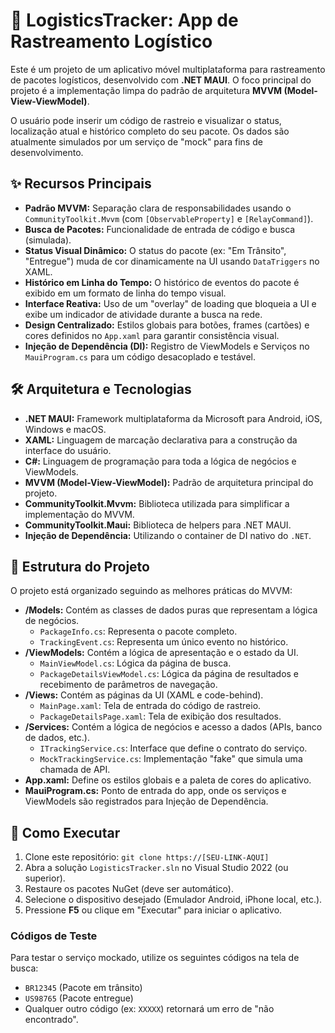 # 🚚 LogisticsTracker: App de Rastreamento Logístico

Este é um projeto de um aplicativo móvel multiplataforma para rastreamento de pacotes logísticos, desenvolvido com **.NET MAUI**. O foco principal do projeto é a implementação limpa do padrão de arquitetura **MVVM (Model-View-ViewModel)**.

O usuário pode inserir um código de rastreio e visualizar o status, localização atual e histórico completo do seu pacote. Os dados são atualmente simulados por um serviço de "mock" para fins de desenvolvimento.

## ✨ Recursos Principais

* **Padrão MVVM:** Separação clara de responsabilidades usando o `CommunityToolkit.Mvvm` (com `[ObservableProperty]` e `[RelayCommand]`).
* **Busca de Pacotes:** Funcionalidade de entrada de código e busca (simulada).
* **Status Visual Dinâmico:** O status do pacote (ex: "Em Trânsito", "Entregue") muda de cor dinamicamente na UI usando `DataTriggers` no XAML.
* **Histórico em Linha do Tempo:** O histórico de eventos do pacote é exibido em um formato de linha do tempo visual.
* **Interface Reativa:** Uso de um "overlay" de loading que bloqueia a UI e exibe um indicador de atividade durante a busca na rede.
* **Design Centralizado:** Estilos globais para botões, frames (cartões) e cores definidos no `App.xaml` para garantir consistência visual.
* **Injeção de Dependência (DI):** Registro de ViewModels e Serviços no `MauiProgram.cs` para um código desacoplado e testável.

## 🛠️ Arquitetura e Tecnologias

* **.NET MAUI:** Framework multiplataforma da Microsoft para Android, iOS, Windows e macOS.
* **XAML:** Linguagem de marcação declarativa para a construção da interface do usuário.
* **C#:** Linguagem de programação para toda a lógica de negócios e ViewModels.
* **MVVM (Model-View-ViewModel):** Padrão de arquitetura principal do projeto.
* **CommunityToolkit.Mvvm:** Biblioteca utilizada para simplificar a implementação do MVVM.
* **CommunityToolkit.Maui:** Biblioteca de helpers para .NET MAUI.
* **Injeção de Dependência:** Utilizando o container de DI nativo do `.NET`.

## 📂 Estrutura do Projeto

O projeto está organizado seguindo as melhores práticas do MVVM:

* **/Models:** Contém as classes de dados puras que representam a lógica de negócios.
    * `PackageInfo.cs`: Representa o pacote completo.
    * `TrackingEvent.cs`: Representa um único evento no histórico.
* **/ViewModels:** Contém a lógica de apresentação e o estado da UI.
    * `MainViewModel.cs`: Lógica da página de busca.
    * `PackageDetailsViewModel.cs`: Lógica da página de resultados e recebimento de parâmetros de navegação.
* **/Views:** Contém as páginas da UI (XAML e code-behind).
    * `MainPage.xaml`: Tela de entrada do código de rastreio.
    * `PackageDetailsPage.xaml`: Tela de exibição dos resultados.
* **/Services:** Contém a lógica de negócios e acesso a dados (APIs, banco de dados, etc.).
    * `ITrackingService.cs`: Interface que define o contrato do serviço.
    * `MockTrackingService.cs`: Implementação "fake" que simula uma chamada de API.
* **App.xaml:** Define os estilos globais e a paleta de cores do aplicativo.
* **MauiProgram.cs:** Ponto de entrada do app, onde os serviços e ViewModels são registrados para Injeção de Dependência.

## 🚀 Como Executar

1.  Clone este repositório: `git clone https://[SEU-LINK-AQUI]`
2.  Abra a solução `LogisticsTracker.sln` no Visual Studio 2022 (ou superior).
3.  Restaure os pacotes NuGet (deve ser automático).
4.  Selecione o dispositivo desejado (Emulador Android, iPhone local, etc.).
5.  Pressione **F5** ou clique em "Executar" para iniciar o aplicativo.

### Códigos de Teste

Para testar o serviço mockado, utilize os seguintes códigos na tela de busca:
* `BR12345` (Pacote em trânsito)
* `US98765` (Pacote entregue)
* Qualquer outro código (ex: `XXXXX`) retornará um erro de "não encontrado".
